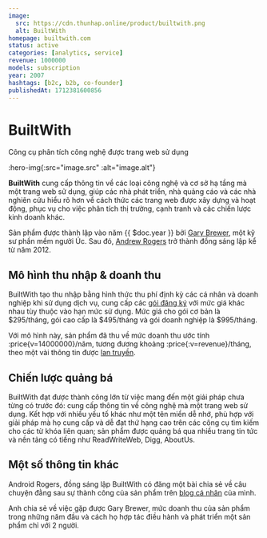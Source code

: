 ```yaml
---
image:
  src: https://cdn.thunhap.online/product/builtwith.png
  alt: BuiltWith
homepage: builtwith.com
status: active
categories: [analytics, service]
revenue: 1000000
models: subscription
year: 2007
hashtags: [b2c, b2b, co-founder]
publishedAt: 1712381600856
---
```


# BuiltWith

Công cụ phân tích công nghệ được trang web sử dụng

:hero-img{:src="image.src" :alt="image.alt"}

__BuiltWith__ cung cấp thông tin về các loại công nghệ và cơ sở hạ tầng mà một trang web sử dụng, giúp các nhà phát triển, nhà quảng cáo và các nhà nghiên cứu hiểu rõ hơn về cách thức các trang web được xây dựng và hoạt động, phục vụ cho việc phân tích thị trường, cạnh tranh và các chiến lược kinh doanh khác.

Sản phẩm được thành lập vào năm {{ $doc.year }} bởi [Gary Brewer](https://www.linkedin.com/in/garybrewer), một kỹ sư phần mềm người Úc. Sau đó, [Andrew Rogers](https://www.linkedin.com/in/rogersandrew) trở thành đồng sáng lập kể từ năm 2012.

## Mô hình thu nhập & doanh thu

BuiltWith tạo thu nhập bằng hình thức thu phí định kỳ các cá nhân và doanh nghiệp khi sử dụng dịch vụ, cung cấp các [gói đăng ký](https://builtwith.com/plans) với mức giá khác nhau tùy thuộc vào hạn mức sử dụng. Mức giá cho gói cơ bản là $295/tháng, gói cao cấp là $495/tháng và gói doanh nghiệp là $995/tháng.

Với mô hình này, sản phẩm đã thu về mức doanh thu ước tính :price{v=14000000}/năm, tương đương khoảng :price{:v=revenue}/tháng, theo một vài thông tin được [lan truyền](https://www.google.com/search?q=builtwith+revenue).

## Chiến lược quảng bá

BuiltWith đạt được thành công lớn từ việc mang đến một giải pháp chưa từng có trước đó: cung cấp thông tin về công nghệ mà một trang web sử dụng. Kết hợp với nhiều yếu tố khác như một tên miền dễ nhớ, phù hợp với giải pháp mà họ cung cấp và dễ đạt thứ hạng cao trên các công cụ tìm kiếm cho các từ khóa liên quan; sản phẩm được quảng bá qua nhiều trang tin tức và nền tảng có tiếng như ReadWriteWeb, Digg, AboutUs.

## Một số thông tin khác

Android Rogers, đồng sáng lập BuiltWith có đăng một bài chia sẻ về câu chuyện đằng sau sự thành công của sản phẩm trên [blog cá nhân](https://medium.com/@andrewjrogers/the-story-of-builtwith-e3bbc17c239f) của mình.

Anh chia sẻ về việc gặp được Gary Brewer, mức doanh thu của sản phẩm trong những năm đầu và cách họ hợp tác điều hành và phát triển một sản phẩm chỉ với 2 người.
